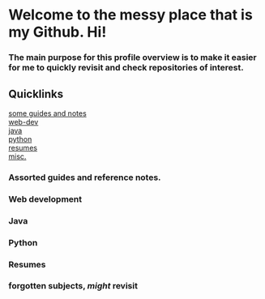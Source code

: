 # Welcome to the messy place that is my Github. Hi!  
### The main purpose for this profile overview is to make it easier for me to quickly revisit and check repositories of interest.

## Quicklinks  
[some guides and notes](#assorted-guides-and-reference-notes)  
[web-dev](#web-development)  
[java](#java)  
[python](#python)  
[resumes](#resumes)  
[misc.](#forgotten-subjects-might-revisit)  

### Assorted guides and reference notes.

### Web development

### Java

### Python

### Resumes

### forgotten subjects, *might* revisit

<!--
**CesarLiChen/CesarLiChen** is a ✨ _special_ ✨ repository because its `README.md` (this file) appears on your GitHub profile.

Here are some ideas to get you started:

- 🔭 I’m currently working on ...
- 🌱 I’m currently learning ...
- 👯 I’m looking to collaborate on ...
- 🤔 I’m looking for help with ...
- 💬 Ask me about ...
- 📫 How to reach me: ...
- 😄 Pronouns: ...
- ⚡ Fun fact: ...
-->
